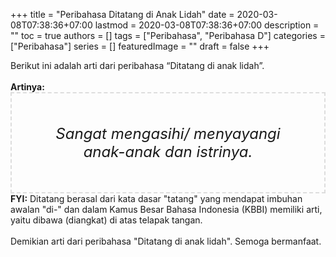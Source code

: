 +++
title = "Peribahasa Ditatang di Anak Lidah"
date = 2020-03-08T07:38:36+07:00
lastmod = 2020-03-08T07:38:36+07:00
description = ""
toc = true
authors = []
tags = ["Peribahasa", "Peribahasa D"]
categories = ["Peribahasa"]
series = []
featuredImage = ""
draft = false
+++

<div dir="ltr" style="text-align: left;" trbidi="on"><div style="text-align: justify;">Berikut ini adalah arti dari peribahasa “Ditatang di anak lidah”.</div><br /><div style="text-align: justify;"><b>Artinya:</b></div><div style="border: 2px dashed #ddd; font-size: 24px; height: auto; margin: 0 auto; padding: 50px; text-align: center; width: auto;"><i>Sangat mengasihi/ menyayangi anak-anak dan istrinya.</i></div><b>FYI:</b> Ditatang berasal dari kata dasar "tatang" yang mendapat imbuhan awalan "di-" dan dalam Kamus Besar Bahasa Indonesia (KBBI) memiliki arti, yaitu dibawa (diangkat) di atas telapak tangan.<br /><br /><div style="text-align: justify;">Demikian arti dari peribahasa "Ditatang di anak lidah". Semoga bermanfaat.</div></div>
